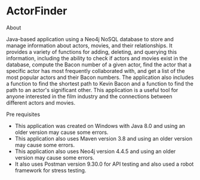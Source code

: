 # ActorFinder

About

Java-based application using a Neo4j NoSQL database to store and manage information about actors, movies, and their relationships. It provides a variety of functions for adding, deleting, and querying this information, including the ability to check if actors and movies exist in the database, compute the Bacon number of a given actor, find the actor that a specific actor has most frequently collaborated with, and get a list of the most popular actors and their Bacon numbers. The application also includes a function to find the shortest path to Kevin Bacon and a function to find the path to an actor's significant other. This application is a useful tool for anyone interested in the film industry and the connections between different actors and movies.


Pre requisites

* This application was created on Windows with Java 8.0 and using an older version may cause some errors.
* This application also uses Maven version 3.8 and using an older version may cause some errors.
* This application also uses Neo4j version 4.4.5 and using an older version may cause some errors.
* It also uses Postman version 9.30.0 for API testing and also used a robot framework for stress testing.
